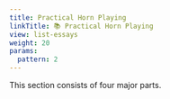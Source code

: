 ```yaml
---
title: Practical Horn Playing
linkTitle: 📚 Practical Horn Playing
view: list-essays
weight: 20
params:
  pattern: 2
---
```

This section consists of four major parts.
